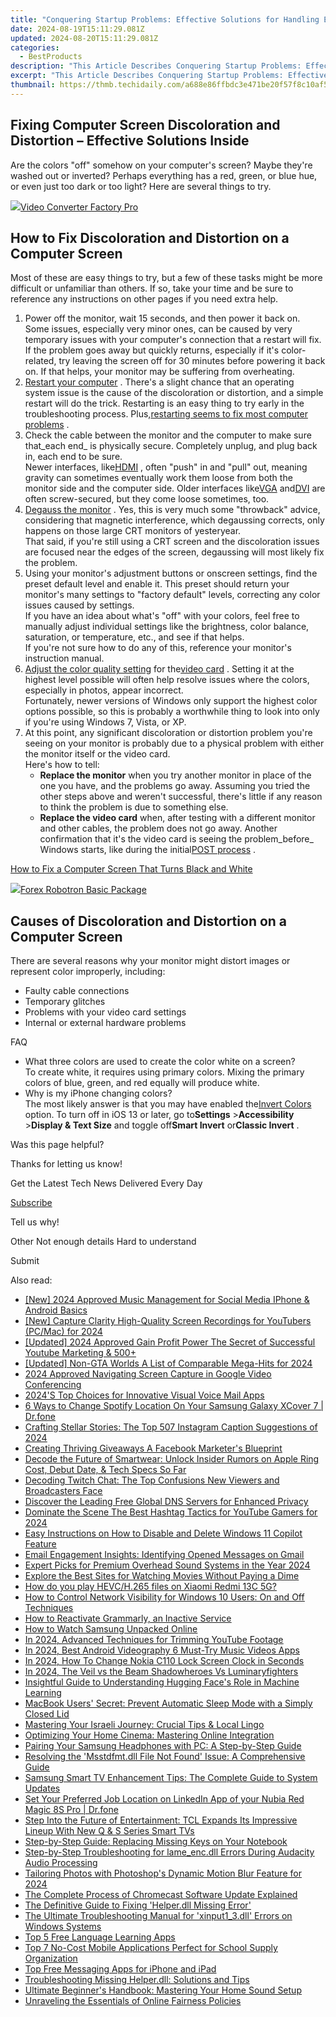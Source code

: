 ```yaml
---
title: "Conquering Startup Problems: Effective Solutions for Handling Equipment Error Code 10"
date: 2024-08-19T15:11:29.081Z
updated: 2024-08-20T15:11:29.081Z
categories:
  - BestProducts
description: "This Article Describes Conquering Startup Problems: Effective Solutions for Handling Equipment Error Code 10"
excerpt: "This Article Describes Conquering Startup Problems: Effective Solutions for Handling Equipment Error Code 10"
thumbnail: https://thmb.techidaily.com/a688e86ffbdc3e471be20f57f8c10af5824b747637513c90eaa9668068fec723.jpg
---
```


## Fixing Computer Screen Discoloration and Distortion – Effective Solutions Inside
 Are the colors "off" somehow on your computer's screen? Maybe they're washed out or inverted? Perhaps everything has a red, green, or blue hue, or even just too dark or too light? Here are several things to try.

<!-- affiliate ads begin -->
<a href="https://secure.2checkout.com/order/checkout.php?PRODS=4537547&QTY=1&AFFILIATE=108875&CART=1"><img src="https://secure.avangate.com/images/merchant/4b0a0290ad7df100b77e86839989a75e/products/vcfpro.png" border="0">Video Converter Factory Pro</a>
<!-- affiliate ads end -->
## How to Fix Discoloration and Distortion on a Computer Screen

 Most of these are easy things to try, but a few of these tasks might be more difficult or unfamiliar than others. If so, take your time and be sure to reference any instructions on other pages if you need extra help.

1. Power off the monitor, wait 15 seconds, and then power it back on. Some issues, especially very minor ones, can be caused by very temporary issues with your computer's connection that a restart will fix.  
 If the problem goes away but quickly returns, especially if it's color-related, try leaving the screen off for 30 minutes before powering it back on. If that helps, your monitor may be suffering from overheating.
2. [Restart your computer](https://www.lifewire.com/how-to-reboot-a-computer-2624568) . There's a slight chance that an operating system issue is the cause of the discoloration or distortion, and a simple restart will do the trick. Restarting is an easy thing to try early in the troubleshooting process. Plus,[restarting seems to fix most computer problems](https://www.lifewire.com/why-does-restarting-seem-to-fix-most-computer-problems-2624569) .
3. Check the cable between the monitor and the computer to make sure that_each end_ is physically secure. Completely unplug, and plug back in, each end to be sure.  
 Newer interfaces, like[HDMI](https://www.lifewire.com/hdmi-facts-high-definition-multimedia-interface-1847337) , often "push" in and "pull" out, meaning gravity can sometimes eventually work them loose from both the monitor side and the computer side. Older interfaces like[VGA](https://www.lifewire.com/what-is-vga-2626027) and[DVI](https://www.lifewire.com/understanding-dvi-connections-1846905) are often screw-secured, but they come loose sometimes, too.
4. [Degauss the monitor](https://www.lifewire.com/how-to-degauss-a-computer-monitor-2624487) . Yes, this is very much some "throwback" advice, considering that magnetic interference, which degaussing corrects, only happens on those large CRT monitors of yesteryear.  
 That said, if you're still using a CRT screen and the discoloration issues are focused near the edges of the screen, degaussing will most likely fix the problem.
5. Using your monitor's adjustment buttons or onscreen settings, find the preset default level and enable it. This preset should return your monitor's many settings to "factory default" levels, correcting any color issues caused by settings.  
 If you have an idea about what's "off" with your colors, feel free to manually adjust individual settings like the brightness, color balance, saturation, or temperature, etc., and see if that helps.  
 If you're not sure how to do any of this, reference your monitor's instruction manual.
6. [Adjust the color quality setting](https://www.lifewire.com/how-to-adjust-the-color-quality-setting-in-windows-2626206) for the[video card](https://www.lifewire.com/what-is-a-video-card-2618161) . Setting it at the highest level possible will often help resolve issues where the colors, especially in photos, appear incorrect.  
 Fortunately, newer versions of Windows only support the highest color options possible, so this is probably a worthwhile thing to look into only if you're using Windows 7, Vista, or XP.
7. At this point, any significant discoloration or distortion problem you're seeing on your monitor is probably due to a physical problem with either the monitor itself or the video card.  
 Here's how to tell:  
   * **Replace the monitor** when you try another monitor in place of the one you have, and the problems go away. Assuming you tried the other steps above and weren't successful, there's little if any reason to think the problem is due to something else.  
   * **Replace the video card** when, after testing with a different monitor and other cables, the problem does not go away. Another confirmation that it's the video card is seeing the problem_before_ Windows starts, like during the initial[POST process](https://www.lifewire.com/what-is-post-2625953) .

[How to Fix a Computer Screen That Turns Black and White](https://www.lifewire.com/fix-when-your-computer-screen-turns-black-and-white-5211740)

<!-- affiliate ads begin -->
<a href="https://secure.2checkout.com/order/checkout.php?PRODS=4726960&QTY=1&AFFILIATE=108875&CART=1"><img src="https://secure.avangate.com/images/merchant/5f4f7141b65a730b4efb0e0d51f63e94/products/forexrobotronbox.gif" border="0">Forex Robotron Basic Package</a>
<!-- affiliate ads end -->
## Causes of Discoloration and Distortion on a Computer Screen

 There are several reasons why your monitor might distort images or represent color improperly, including:

* Faulty cable connections
* Temporary glitches
* Problems with your video card settings
* Internal or external hardware problems

 FAQ

* What three colors are used to create the color white on a screen?  
 To create white, it requires using primary colors. Mixing the primary colors of blue, green, and red equally will produce white.
* Why is my iPhone changing colors?  
 The most likely answer is that you may have enabled the[Invert Colors](https://www.lifewire.com/how-to-invert-colors-on-iphone-4154078) option. To turn off in iOS 13 or later, go to**Settings** \>**Accessibility** \>**Display & Text Size** and toggle off**Smart Invert** or**Classic Invert** .

Was this page helpful?

Thanks for letting us know!

 Get the Latest Tech News Delivered Every Day

[Subscribe](https://www.lifewire.com/#)

Tell us why!

 Other  Not enough details  Hard to understand

 Submit

<ins class="adsbygoogle"
     style="display:block"
     data-ad-format="autorelaxed"
     data-ad-client="ca-pub-7571918770474297"
     data-ad-slot="1223367746"></ins>



<ins class="adsbygoogle"
     style="display:block"
     data-ad-client="ca-pub-7571918770474297"
     data-ad-slot="8358498916"
     data-ad-format="auto"
     data-full-width-responsive="true"></ins>

<span class="atpl-alsoreadstyle">Also read:</span>
<div><ul>
<li><a href="https://facebook-video-recording.techidaily.com/new-2024-approved-music-management-for-social-media-iphone-and-android-basics/"><u>[New] 2024 Approved  Music Management for Social Media  IPhone & Android Basics</u></a></li>
<li><a href="https://facebook-record-videos.techidaily.com/new-capture-clarity-high-quality-screen-recordings-for-youtubers-pcmac-for-2024/"><u>[New] Capture Clarity  High-Quality Screen Recordings for YouTubers (PC/Mac) for 2024</u></a></li>
<li><a href="https://eaxpv-info.techidaily.com/updated-2024-approved-gain-profit-power-the-secret-of-successful-youtube-marketing-and-500plus/"><u>[Updated] 2024 Approved  Gain Profit Power  The Secret of Successful Youtube Marketing & 500+</u></a></li>
<li><a href="https://video-screen-grab.techidaily.com/updated-non-gta-worlds-a-list-of-comparable-mega-hits-for-2024/"><u>[Updated] Non-GTA Worlds  A List of Comparable Mega-Hits for 2024</u></a></li>
<li><a href="https://screen-capture.techidaily.com/2024-approved-navigating-screen-capture-in-google-video-conferencing/"><u>2024 Approved  Navigating Screen Capture in Google Video Conferencing</u></a></li>
<li><a href="https://tech-recovery.techidaily.com/2024s-top-choices-for-innovative-visual-voice-mail-apps/"><u>2024'S Top Choices for Innovative Visual Voice Mail Apps</u></a></li>
<li><a href="https://location-fake.techidaily.com/6-ways-to-change-spotify-location-on-your-samsung-galaxy-xcover-7-drfone-by-drfone-virtual-android/"><u>6 Ways to Change Spotify Location On Your Samsung Galaxy XCover 7 | Dr.fone</u></a></li>
<li><a href="https://tech-recovery.techidaily.com/crafting-stellar-stories-the-top-507-instagram-caption-suggestions-of-2024/"><u>Crafting Stellar Stories: The Top 507 Instagram Caption Suggestions of 2024</u></a></li>
<li><a href="https://extra-information.techidaily.com/creating-thriving-giveaways-a-facebook-marketers-blueprint/"><u>Creating Thriving Giveaways  A Facebook Marketer's Blueprint</u></a></li>
<li><a href="https://tech-recovery.techidaily.com/1722904005916-decode-the-future-of-smartwear-unlock-insider-rumors-on-apple-ring-cost-debut-date-and-tech-specs-so-far/"><u>Decode the Future of Smartwear: Unlock Insider Rumors on Apple Ring Cost, Debut Date, & Tech Specs So Far</u></a></li>
<li><a href="https://tech-recovery.techidaily.com/decoding-twitch-chat-the-top-confusions-new-viewers-and-broadcasters-face/"><u>Decoding Twitch Chat: The Top Confusions New Viewers and Broadcasters Face</u></a></li>
<li><a href="https://tech-recovery.techidaily.com/discover-the-leading-free-global-dns-servers-for-enhanced-privacy/"><u>Discover the Leading Free Global DNS Servers for Enhanced Privacy</u></a></li>
<li><a href="https://youtube-clips.techidaily.com/dominate-the-scene-the-best-hashtag-tactics-for-youtube-gamers-for-2024/"><u>Dominate the Scene  The Best Hashtag Tactics for YouTube Gamers for 2024</u></a></li>
<li><a href="https://tech-recovery.techidaily.com/easy-instructions-on-how-to-disable-and-delete-windows-11-copilot-feature/"><u>Easy Instructions on How to Disable and Delete Windows 11 Copilot Feature</u></a></li>
<li><a href="https://tech-recovery.techidaily.com/email-engagement-insights-identifying-opened-messages-on-gmail/"><u>Email Engagement Insights: Identifying Opened Messages on Gmail</u></a></li>
<li><a href="https://tech-recovery.techidaily.com/expert-picks-for-premium-overhead-sound-systems-in-the-year-2024/"><u>Expert Picks for Premium Overhead Sound Systems in the Year 2024</u></a></li>
<li><a href="https://tech-recovery.techidaily.com/explore-the-best-sites-for-watching-movies-without-paying-a-dime/"><u>Explore the Best Sites for Watching Movies Without Paying a Dime</u></a></li>
<li><a href="https://phone-solutions.techidaily.com/how-do-you-play-hevc-h-265-files-on-xiaomi-redmi-13c-5g-by-aiseesoft-video-converter-play-hevc-video-on-android/"><u>How do you play HEVC/H.265 files on Xiaomi Redmi 13C 5G?</u></a></li>
<li><a href="https://tech-recovery.techidaily.com/how-to-control-network-visibility-for-windows-10-users-on-and-off-techniques/"><u>How to Control Network Visibility for Windows 10 Users: On and Off Techniques</u></a></li>
<li><a href="https://win11.techidaily.com/how-to-reactivate-grammarly-an-inactive-service/"><u>How to Reactivate Grammarly, an Inactive Service</u></a></li>
<li><a href="https://tech-recovery.techidaily.com/how-to-watch-samsung-unpacked-online/"><u>How to Watch Samsung Unpacked Online</u></a></li>
<li><a href="https://youtube-tips.techidaily.com/24-advanced-techniques-for-trimming-youtube-footage/"><u>In 2024, Advanced Techniques for Trimming YouTube Footage</u></a></li>
<li><a href="https://fox-cloud.techidaily.com/in-2024-best-android-videography-6-must-try-music-videos-apps/"><u>In 2024, Best Android Videography  6 Must-Try Music Videos Apps</u></a></li>
<li><a href="https://easy-unlock-android.techidaily.com/in-2024-how-to-change-nokia-c110-lock-screen-clock-in-seconds-by-drfone-android/"><u>In 2024, How To Change Nokia C110 Lock Screen Clock in Seconds</u></a></li>
<li><a href="https://some-skills.techidaily.com/in-2024-the-veil-vs-the-beam-shadowheroes-vs-luminaryfighters/"><u>In 2024, The Veil vs the Beam  Shadowheroes Vs Luminaryfighters</u></a></li>
<li><a href="https://tech-hub.techidaily.com/insightful-guide-to-understanding-hugging-faces-role-in-machine-learning/"><u>Insightful Guide to Understanding Hugging Face's Role in Machine Learning</u></a></li>
<li><a href="https://tech-recovery.techidaily.com/macbook-users-secret-prevent-automatic-sleep-mode-with-a-simply-closed-lid/"><u>MacBook Users' Secret: Prevent Automatic Sleep Mode with a Simply Closed Lid</u></a></li>
<li><a href="https://mondly-stories.techidaily.com/mastering-your-israeli-journey-crucial-tips-and-local-lingo/"><u>Mastering Your Israeli Journey: Crucial Tips & Local Lingo</u></a></li>
<li><a href="https://tech-recovery.techidaily.com/optimizing-your-home-cinema-mastering-online-integration/"><u>Optimizing Your Home Cinema: Mastering Online Integration</u></a></li>
<li><a href="https://tech-recovery.techidaily.com/pairing-your-samsung-headphones-with-pc-a-step-by-step-guide/"><u>Pairing Your Samsung Headphones with PC: A Step-by-Step Guide</u></a></li>
<li><a href="https://tech-recovery.techidaily.com/resolving-the-msstdfmtdll-file-not-found-issue-a-comprehensive-guide/"><u>Resolving the 'Msstdfmt.dll File Not Found' Issue: A Comprehensive Guide</u></a></li>
<li><a href="https://tech-recovery.techidaily.com/samsung-smart-tv-enhancement-tips-the-complete-guide-to-system-updates/"><u>Samsung Smart TV Enhancement Tips: The Complete Guide to System Updates</u></a></li>
<li><a href="https://location-social.techidaily.com/set-your-preferred-job-location-on-linkedin-app-of-your-nubia-red-magic-8s-pro-drfone-by-drfone-virtual-android/"><u>Set Your Preferred Job Location on LinkedIn App of your Nubia Red Magic 8S Pro | Dr.fone</u></a></li>
<li><a href="https://tech-recovery.techidaily.com/step-into-the-future-of-entertainment-tcl-expands-its-impressive-lineup-with-new-q-and-s-series-smart-tvs/"><u>Step Into the Future of Entertainment: TCL Expands Its Impressive Lineup With New Q & S Series Smart TVs</u></a></li>
<li><a href="https://tech-recovery.techidaily.com/step-by-step-guide-replacing-missing-keys-on-your-notebook/"><u>Step-by-Step Guide: Replacing Missing Keys on Your Notebook</u></a></li>
<li><a href="https://tech-recovery.techidaily.com/step-by-step-troubleshooting-for-lameencdll-errors-during-audacity-audio-processing/"><u>Step-by-Step Troubleshooting for lame_enc.dll Errors During Audacity Audio Processing</u></a></li>
<li><a href="https://some-guidance.techidaily.com/tailoring-photos-with-photoshops-dynamic-motion-blur-feature-for-2024/"><u>Tailoring Photos with Photoshop's Dynamic Motion Blur Feature for 2024</u></a></li>
<li><a href="https://tech-recovery.techidaily.com/the-complete-process-of-chromecast-software-update-explained/"><u>The Complete Process of Chromecast Software Update Explained</u></a></li>
<li><a href="https://tech-recovery.techidaily.com/the-definitive-guide-to-fixing-helperdll-missing-error/"><u>The Definitive Guide to Fixing 'Helper.dll Missing Error'</u></a></li>
<li><a href="https://tech-recovery.techidaily.com/the-ultimate-troubleshooting-manual-for-xinput13dll-errors-on-windows-systems/"><u>The Ultimate Troubleshooting Manual for 'xinput1_3.dll' Errors on Windows Systems</u></a></li>
<li><a href="https://tech-recovery.techidaily.com/top-5-free-language-learning-apps/"><u>Top 5 Free Language Learning Apps</u></a></li>
<li><a href="https://tech-recovery.techidaily.com/top-7-no-cost-mobile-applications-perfect-for-school-supply-organization/"><u>Top 7 No-Cost Mobile Applications Perfect for School Supply Organization</u></a></li>
<li><a href="https://tech-recovery.techidaily.com/top-free-messaging-apps-for-iphone-and-ipad/"><u>Top Free Messaging Apps for iPhone and iPad</u></a></li>
<li><a href="https://tech-recovery.techidaily.com/troubleshooting-missing-helperdll-solutions-and-tips/"><u>Troubleshooting Missing Helper.dll: Solutions and Tips</u></a></li>
<li><a href="https://tech-recovery.techidaily.com/ultimate-beginners-handbook-mastering-your-home-sound-setup/"><u>Ultimate Beginner's Handbook: Mastering Your Home Sound Setup</u></a></li>
<li><a href="https://tech-recovery.techidaily.com/unraveling-the-essentials-of-online-fairness-policies/"><u>Unraveling the Essentials of Online Fairness Policies</u></a></li>
</ul></div>
